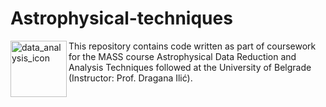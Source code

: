 # Astrophysical-techniques
<img align="left" src="https://github.com/user-attachments/assets/43c72f63-76a3-42ea-9ca1-1c890884f747" alt="data_analysis_icon" width="90"/> This repository contains code written as part of coursework for the MASS course Astrophysical Data Reduction and Analysis Techniques followed at the University of Belgrade (Instructor: Prof. Dragana Ilić).
